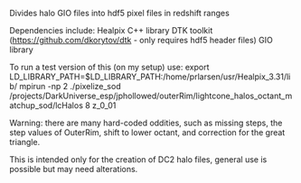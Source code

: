 Divides halo GIO files into hdf5 pixel files in redshift ranges

Dependencies include:
Healpix C++ library
DTK toolkit (https://github.com/dkorytov/dtk - only requires hdf5 header files)
GIO library

To run a test version of this (on my setup) use:
export LD_LIBRARY_PATH=$LD_LIBRARY_PATH:/home/prlarsen/usr/Healpix_3.31/lib/
mpirun -np 2 ./pixelize_sod /projects/DarkUniverse_esp/jphollowed/outerRim/lightcone_halos_octant_matchup_sod/lcHalos 8 z_0_01

Warning: there are many hard-coded oddities, such as missing steps, the step values of OuterRim, shift to lower octant, and correction for the great triangle.

This is intended only for the creation of DC2 halo files, general use is possible but may need alterations. 
